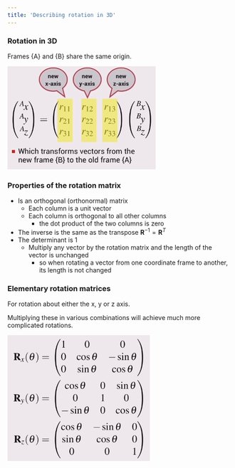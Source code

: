 ```yaml
---
title: 'Describing rotation in 3D'
---
```


### Rotation in 3D

Frames {A} and {B} share the same origin.

![](images/3d-geometry-07-transform.PNG)

### Properties of the rotation matrix

+ Is an orthogonal (orthonormal) matrix
  - Each column is a unit vector
  - Each column is orthogonal to all other columns
    - the dot product of the two columns is zero
+ The inverse is the same as the transpose $\boldsymbol{R}^{-1} = \boldsymbol{R}^T$
+ The determinant is 1
  - Multiply any vector by the rotation matrix and the length of the
    vector is unchanged
    - so when rotating a vector from one coordinate frame to another, its
      length is not changed

### Elementary rotation matrices

For rotation about either the x, y or z axis.

Multiplying these in various combinations will achieve much more complicated rotations.

![](images/3d-geometry-07-elementary.PNG)
